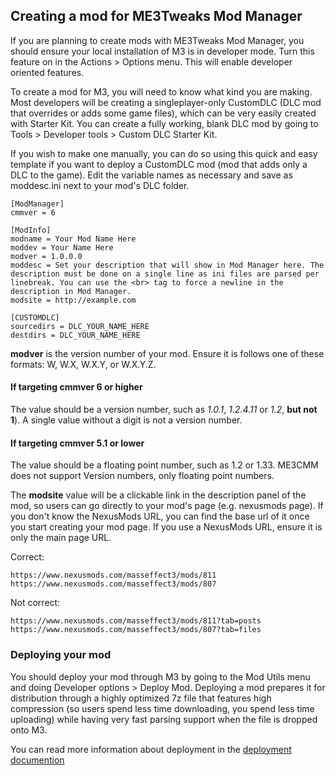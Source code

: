 ## Creating a mod for ME3Tweaks Mod Manager
If you are planning to create mods with ME3Tweaks Mod Manager, you should ensure your local installation of M3 is in developer mode. Turn this feature on in the Actions > Options menu. This will enable developer oriented features.

To create a mod for M3, you will need to know what kind you are making. Most developers will be creating a singleplayer-only CustomDLC (DLC mod that overrides or adds some game files), which can be very easily created with Starter Kit. You can create a fully working, blank DLC mod by going to Tools > Developer tools > Custom DLC Starter Kit. 

If you wish to make one manually, you can do so using this quick and easy template if you want to deploy a CustomDLC mod (mod that adds only a DLC to the game). Edit the variable names as necessary and save as moddesc.ini next to your mod's DLC folder.

```
[ModManager]
cmmver = 6

[ModInfo]
modname = Your Mod Name Here
moddev = Your Name Here
modver = 1.0.0.0
moddesc = Set your description that will show in Mod Manager here. The description must be done on a single line as ini files are parsed per linebreak. You can use the <br> tag to force a newline in the description in Mod Manager.
modsite = http://example.com

[CUSTOMDLC]
sourcedirs = DLC_YOUR_NAME_HERE
destdirs = DLC_YOUR_NAME_HERE
```
**modver** is the version number of your mod. Ensure it is follows one of these formats: W, W.X, W.X.Y, or W.X.Y.Z.

#### If targeting cmmver 6 or higher
The value should be a version number, such as _1.0.1_, _1.2.4.11_ or _1.2_, **but not 1**). A single value without a digit is not a version number. 

#### If targeting cmmver 5.1 or lower
The value should be a floating point number, such as 1.2 or 1.33. ME3CMM does not support Version numbers, only floating point numbers.

The **modsite** value will be a clickable link in the description panel of the mod, so users can go directly to your mod's page (e.g. nexusmods page). If you don't know the NexusMods URL, you can find the base url of it once you start creating your mod page. If you use a NexusMods URL, ensure it is only the main page URL.

Correct:
```
https://www.nexusmods.com/masseffect3/mods/811
https://www.nexusmods.com/masseffect3/mods/807
```
Not correct:
```
https://www.nexusmods.com/masseffect3/mods/811?tab=posts
https://www.nexusmods.com/masseffect3/mods/807?tab=files
```

### Deploying your mod
You should deploy your mod through M3 by going to the Mod Utils menu and doing Developer options > Deploy Mod. Deploying a mod prepares it for distribution through a highly optimized 7z file that features high compression (so users spend less time downloading, you spend less time uploading) while having very fast parsing support when the file is dropped onto M3.

You can read more information about deployment in the [deployment documention](moddeployment.md)
